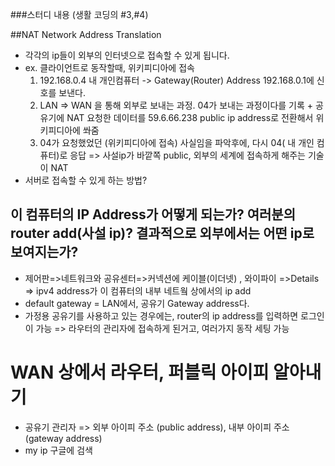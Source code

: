 ###스터디 내용 (생활 코딩의 #3,#4)

##NAT Network Address Translation
 - 각각의 ip들이 외부의 인터넷으로 접속할 수 있게 됩니다.
 - ex. 클라이언트로 동작할때,  위키피디아에 접속 
    1) 192.168.0.4 내 개인컴퓨터 -> Gateway(Router) Address 192.168.0.1에 신호를 보낸다.  
    2) LAN => WAN 을 통해 외부로 보내는 과정. 04가 보내는 과정이다를 기록 + 공유기에 NAT 요청한 데이터를 59.6.66.238 public ip address로 전환해서 위키피디아에 쏴줌
    3) 04가 요청했었던 (위키피디아에 접속) 사실임을 파악후에, 다시 04( 내 개인 컴퓨터)로 응답
    => 사설ip가 바깥쪽 public, 외부의 세계에 접속하게 해주는 기술이 NAT
  - 서버로 접속할 수 있게 하는 방법?

## 이 컴퓨터의 IP Address가 어떻게 되는가? 여러분의 router add(사설 ip)? 결과적으로 외부에서는 어떤 ip로 보여지는가?
  - 제어판=>네트워크와 공유센터=>커넥션에 케이블(이더넷) , 와이파이 =>Details => ipv4 address가 이 컴퓨터의 내부 네트웤 상에서의 ip add
  - default gateway = LAN에서, 공유기 Gateway address다.
  - 가정용 공유기를 사용하고 있는 경우에는, router의 ip address를 입력하면 로그인이 가능 => 라우터의 관리자에 접속하게 된거고, 여러가지 동작 세팅 가능
#   WAN 상에서 라우터, 퍼블릭 아이피 알아내기 
  - 공유기 관리자 => 외부 아이피 주소 (public address), 내부 아이피 주소 (gateway address)
  - my ip 구글에 검색
  